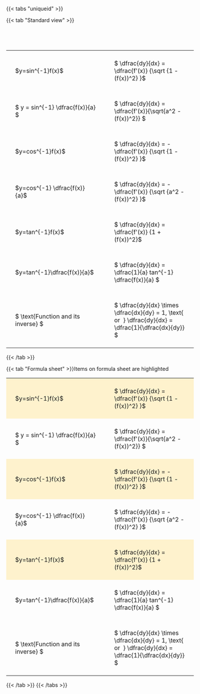 ---
---

{{< tabs "uniqueid" >}}

{{< tab "Standard view" >}}

#  
<br>
<style type="text/css">
#T_d8d78 th.col_heading {
  text-align: left;
  font-size: 1em;
}
#T_d8d78 td {
  text-align: left;
  font-size: 1em;
  padding: 1.5em;
}
#T_d8d78_row0_col0, #T_d8d78_row1_col0, #T_d8d78_row2_col0, #T_d8d78_row3_col0, #T_d8d78_row4_col0, #T_d8d78_row5_col0, #T_d8d78_row6_col0 {
  width: 300px;
  white-space: pre-wrap;
}
#T_d8d78_row0_col1, #T_d8d78_row1_col1, #T_d8d78_row2_col1, #T_d8d78_row3_col1, #T_d8d78_row4_col1, #T_d8d78_row5_col1, #T_d8d78_row6_col1 {
  width: 400px;
  white-space: pre-wrap;
}
</style>
<table id="T_d8d78">
  <thead>
  </thead>
  <tbody>
    <tr>
      <td id="T_d8d78_row0_col0" class="data row0 col0" >$y=sin^{-1}f(x)$</td>
      <td id="T_d8d78_row0_col1" class="data row0 col1" >$ \dfrac{dy}{dx} = \dfrac{f'(x)} {\sqrt {1 - (f(x))^2} }$</td>
    </tr>
    <tr>
      <td id="T_d8d78_row1_col0" class="data row1 col0" >$ y = sin^{-1} \dfrac{f(x)}{a} $</td>
      <td id="T_d8d78_row1_col1" class="data row1 col1" >$ \dfrac{dy}{dx} = \dfrac{f'(x)}{\sqrt{a^2 - (f(x))^2}} $</td>
    </tr>
    <tr>
      <td id="T_d8d78_row2_col0" class="data row2 col0" >$y=cos^{-1}f(x)$</td>
      <td id="T_d8d78_row2_col1" class="data row2 col1" >$ \dfrac{dy}{dx} = - \dfrac{f'(x)} {\sqrt {1 - (f(x))^2} }$</td>
    </tr>
    <tr>
      <td id="T_d8d78_row3_col0" class="data row3 col0" >$y=cos^{-1} \dfrac{f(x)}{a}$</td>
      <td id="T_d8d78_row3_col1" class="data row3 col1" >$ \dfrac{dy}{dx} = - \dfrac{f'(x)} {\sqrt {a^2 - (f(x))^2} }$</td>
    </tr>
    <tr>
      <td id="T_d8d78_row4_col0" class="data row4 col0" >$y=tan^{-1}f(x)$</td>
      <td id="T_d8d78_row4_col1" class="data row4 col1" >$ \dfrac{dy}{dx} = \dfrac{f'(x)} {1 + (f(x))^2}$</td>
    </tr>
    <tr>
      <td id="T_d8d78_row5_col0" class="data row5 col0" >$y=tan^{-1}\dfrac{f(x)}{a}$</td>
      <td id="T_d8d78_row5_col1" class="data row5 col1" >$ \dfrac{dy}{dx} =  \dfrac{1}{a} tan^{-1} \dfrac{f(x)}{a} $</td>
    </tr>
    <tr>
      <td id="T_d8d78_row6_col0" class="data row6 col0" >$ \text{Function and its inverse} $</td>
      <td id="T_d8d78_row6_col1" class="data row6 col1" >$ \dfrac{dy}{dx} \times \dfrac{dx}{dy} = 1, \text{  or  } \dfrac{dy}{dx} = \dfrac{1}{\dfrac{dx}{dy}} $</td>
    </tr>
  </tbody>
</table>
{{< /tab >}}

{{< tab "Formula sheet" >}}Items on formula sheet are highlighted<style type="text/css">
#T_981f6 th.col_heading {
  text-align: left;
  font-size: 1em;
}
#T_981f6 td {
  text-align: left;
  font-size: 1em;
  padding: 1.5em;
}
#T_981f6_row0_col0, #T_981f6_row2_col0, #T_981f6_row4_col0 {
  width: 300px;
  background-color: rgba(255,194,10, 0.2);
  white-space: pre-wrap;
}
#T_981f6_row0_col1, #T_981f6_row2_col1, #T_981f6_row4_col1 {
  width: 400px;
  background-color: rgba(255,194,10, 0.2);
  white-space: pre-wrap;
}
#T_981f6_row1_col0, #T_981f6_row3_col0, #T_981f6_row5_col0, #T_981f6_row6_col0 {
  width: 300px;
  white-space: pre-wrap;
}
#T_981f6_row1_col1, #T_981f6_row3_col1, #T_981f6_row5_col1, #T_981f6_row6_col1 {
  width: 400px;
  white-space: pre-wrap;
}
</style>
<table id="T_981f6">
  <thead>
  </thead>
  <tbody>
    <tr>
      <td id="T_981f6_row0_col0" class="data row0 col0" >$y=sin^{-1}f(x)$</td>
      <td id="T_981f6_row0_col1" class="data row0 col1" >$ \dfrac{dy}{dx} = \dfrac{f'(x)} {\sqrt {1 - (f(x))^2} }$</td>
    </tr>
    <tr>
      <td id="T_981f6_row1_col0" class="data row1 col0" >$ y = sin^{-1} \dfrac{f(x)}{a} $</td>
      <td id="T_981f6_row1_col1" class="data row1 col1" >$ \dfrac{dy}{dx} = \dfrac{f'(x)}{\sqrt{a^2 - (f(x))^2}} $</td>
    </tr>
    <tr>
      <td id="T_981f6_row2_col0" class="data row2 col0" >$y=cos^{-1}f(x)$</td>
      <td id="T_981f6_row2_col1" class="data row2 col1" >$ \dfrac{dy}{dx} = - \dfrac{f'(x)} {\sqrt {1 - (f(x))^2} }$</td>
    </tr>
    <tr>
      <td id="T_981f6_row3_col0" class="data row3 col0" >$y=cos^{-1} \dfrac{f(x)}{a}$</td>
      <td id="T_981f6_row3_col1" class="data row3 col1" >$ \dfrac{dy}{dx} = - \dfrac{f'(x)} {\sqrt {a^2 - (f(x))^2} }$</td>
    </tr>
    <tr>
      <td id="T_981f6_row4_col0" class="data row4 col0" >$y=tan^{-1}f(x)$</td>
      <td id="T_981f6_row4_col1" class="data row4 col1" >$ \dfrac{dy}{dx} = \dfrac{f'(x)} {1 + (f(x))^2}$</td>
    </tr>
    <tr>
      <td id="T_981f6_row5_col0" class="data row5 col0" >$y=tan^{-1}\dfrac{f(x)}{a}$</td>
      <td id="T_981f6_row5_col1" class="data row5 col1" >$ \dfrac{dy}{dx} =  \dfrac{1}{a} tan^{-1} \dfrac{f(x)}{a} $</td>
    </tr>
    <tr>
      <td id="T_981f6_row6_col0" class="data row6 col0" >$ \text{Function and its inverse} $</td>
      <td id="T_981f6_row6_col1" class="data row6 col1" >$ \dfrac{dy}{dx} \times \dfrac{dx}{dy} = 1, \text{  or  } \dfrac{dy}{dx} = \dfrac{1}{\dfrac{dx}{dy}} $</td>
    </tr>
  </tbody>
</table>
{{< /tab >}}
{{< /tabs >}}